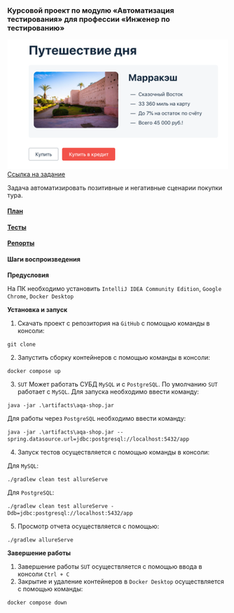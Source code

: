 ### Курсовой проект по модулю «Автоматизация тестирования» для профессии «Инженер по тестированию»
![img.png](img/img.png)
[Ссылка на задание ](https://github.com/netology-code/aqa-qamid-diplom)

Задача автоматизировать позитивные и негативные сценарии покупки тура. 

#### [План]()

#### [Тесты]()

#### [Репорты]()

#### Шаги воспроизведения

**Предусловия**

На ПК необходимо установить ```IntelliJ IDEA Community Edition```, ```Google Chrome```, ```Docker Desktop```

**Установка и запуск**

1. Скачать проект с репозитория на ```GitHub``` с помощью команды в консоли:
```
git clone 
```

2. Запустить сборку контейнеров с помощью команды в консоли:

```
docker compose up
```
3.  ```SUT``` Может работать СУБД  ```MySQL``` и с ```PostgreSQL```. По умолчанию  ```SUT``` работает с ```MySQL```. Для запуска необходимо ввести команду:

```
java -jar .\artifacts\aqa-shop.jar 

```
Для работы через ```PostgreSQL``` необходимо ввести команду:
```
java -jar .\artifacts\aqa-shop.jar --spring.datasource.url=jdbc:postgresql://localhost:5432/app

```
4. Запуск тестов осуществляется с помощью команды в консоли:

Для ```MySQL```:
```
./gradlew clean test allureServe
```
Для ```PostgreSQL```:
```
./gradlew clean test allureServe -Ddb=jdbc:postgresql://localhost:5432/app

```

5. Просмотр отчета осуществляется с помощью:

```
./gradlew allureServe
```


**Завершение работы**

1. Завершение работы ```SUT``` осуществляется с помощью ввода в консоли ```Ctrl + C```
2. Закрытие и удаление контейнеров в ```Docker Desktop``` осуществляется с помощью команды:
```
docker compose down
```
